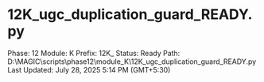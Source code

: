 # 12K_ugc_duplication_guard_READY.py

Phase: 12
Module: K
Prefix: 12K_
Status: Ready
Path: D:\MAGIC\scripts\phase12\module_K\12K_ugc_duplication_guard_READY.py
Last Updated: July 28, 2025 5:14 PM (GMT+5:30)